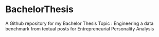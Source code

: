 # BachelorThesis
 A Github repository for my Bachelor Thesis Topic : Engineering a data benchmark from textual posts for Entrepreneurial Personality Analysis
